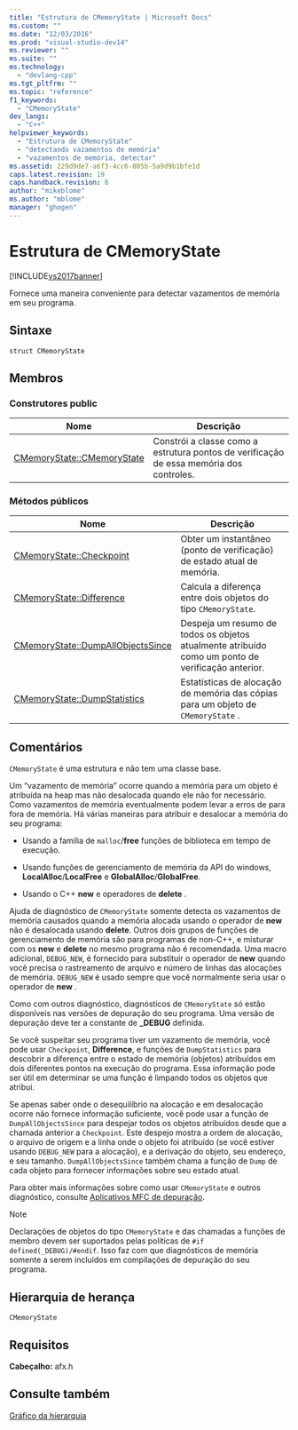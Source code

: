 ```yaml
---
title: "Estrutura de CMemoryState | Microsoft Docs"
ms.custom: ""
ms.date: "12/03/2016"
ms.prod: "visual-studio-dev14"
ms.reviewer: ""
ms.suite: ""
ms.technology: 
  - "devlang-cpp"
ms.tgt_pltfrm: ""
ms.topic: "reference"
f1_keywords: 
  - "CMemoryState"
dev_langs: 
  - "C++"
helpviewer_keywords: 
  - "Estrutura de CMemoryState"
  - "detectando vazamentos de memória"
  - "vazamentos de memória, detectar"
ms.assetid: 229d9de7-a6f3-4cc6-805b-5a9d9b1bfe1d
caps.latest.revision: 19
caps.handback.revision: 8
author: "mikeblome"
ms.author: "mblome"
manager: "ghogen"
---
```

# Estrutura de CMemoryState
[!INCLUDE[vs2017banner](../../assembler/inline/includes/vs2017banner.md)]

Fornece uma maneira conveniente para detectar vazamentos de memória em seu programa.  
  
## Sintaxe  
  
```  
struct CMemoryState  
```  
  
## Membros  
  
### Construtores public  
  
|Nome|Descrição|  
|----------|---------------|  
|[CMemoryState::CMemoryState](../Topic/CMemoryState::CMemoryState.md)|Constrói a classe como a estrutura pontos de verificação de essa memória dos controles.|  
  
### Métodos públicos  
  
|Nome|Descrição|  
|----------|---------------|  
|[CMemoryState::Checkpoint](../Topic/CMemoryState::Checkpoint.md)|Obter um instantâneo \(ponto de verificação\) de estado atual de memória.|  
|[CMemoryState::Difference](../Topic/CMemoryState::Difference.md)|Calcula a diferença entre dois objetos do tipo `CMemoryState`.|  
|[CMemoryState::DumpAllObjectsSince](../Topic/CMemoryState::DumpAllObjectsSince.md)|Despeja um resumo de todos os objetos atualmente atribuído como um ponto de verificação anterior.|  
|[CMemoryState::DumpStatistics](../Topic/CMemoryState::DumpStatistics.md)|Estatísticas de alocação de memória das cópias para um objeto de `CMemoryState` .|  
  
## Comentários  
 `CMemoryState` é uma estrutura e não tem uma classe base.  
  
 Um “vazamento de memória” ocorre quando a memória para um objeto é atribuída na heap mas não desalocada quando ele não for necessário.  Como vazamentos de memória eventualmente podem levar a erros de para fora de memória.  Há várias maneiras para atribuir e desalocar a memória do seu programa:  
  
-   Usando a família de `malloc`\/**free** funções de biblioteca em tempo de execução.  
  
-   Usando funções de gerenciamento de memória da API do windows, **LocalAlloc**\/**LocalFree** e **GlobalAlloc**\/**GlobalFree**.  
  
-   Usando o C\+\+ **new** e operadores de **delete** .  
  
 Ajuda de diagnóstico de `CMemoryState` somente detecta os vazamentos de memória causados quando a memória alocada usando o operador de **new** não é desalocada usando **delete**.  Outros dois grupos de funções de gerenciamento de memória são para programas de non\-C\+\+, e misturar com os **new** e **delete** no mesmo programa não é recomendada.  Uma macro adicional, `DEBUG_NEW`, é fornecido para substituir o operador de **new** quando você precisa o rastreamento de arquivo e número de linhas das alocações de memória.  `DEBUG_NEW` é usado sempre que você normalmente seria usar o operador de **new** .  
  
 Como com outros diagnóstico, diagnósticos de `CMemoryState` só estão disponíveis nas versões de depuração do seu programa.  Uma versão de depuração deve ter a constante de **\_DEBUG** definida.  
  
 Se você suspeitar seu programa tiver um vazamento de memória, você pode usar `Checkpoint`, **Difference**, e funções de `DumpStatistics` para descobrir a diferença entre o estado de memória \(objetos\) atribuídos em dois diferentes pontos na execução do programa.  Essa informação pode ser útil em determinar se uma função é limpando todos os objetos que atribui.  
  
 Se apenas saber onde o desequilíbrio na alocação e em desalocação ocorre não fornece informação suficiente, você pode usar a função de `DumpAllObjectsSince` para despejar todos os objetos atribuídos desde que a chamada anterior a `Checkpoint`.  Este despejo mostra a ordem de alocação, o arquivo de origem e a linha onde o objeto foi atribuído \(se você estiver usando `DEBUG_NEW` para a alocação\), e a derivação do objeto, seu endereço, e seu tamanho.  `DumpAllObjectsSince` também chama a função de `Dump` de cada objeto para fornecer informações sobre seu estado atual.  
  
 Para obter mais informações sobre como usar `CMemoryState` e outros diagnóstico, consulte [Aplicativos MFC de depuração](../Topic/MFC%20Debugging%20Techniques.md).  
  
> [!NOTE]
>  Declarações de objetos do tipo `CMemoryState` e das chamadas a funções de membro devem ser suportados pelas políticas de `#if defined(_DEBUG)/#endif`.  Isso faz com que diagnósticos de memória somente a serem incluídos em compilações de depuração do seu programa.  
  
## Hierarquia de herança  
 `CMemoryState`  
  
## Requisitos  
 **Cabeçalho:** afx.h  
  
## Consulte também  
 [Gráfico da hierarquia](../../mfc/hierarchy-chart.md)